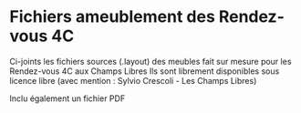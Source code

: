 # Fichiers ameublement des Rendez-vous 4C 

Ci-joints les fichiers sources (.layout) des meubles fait sur mesure pour les Rendez-vous 4C aux Champs Libres 
Ils sont librement disponibles sous licence libre (avec mention : Sylvio Crescoli - Les Champs Libres)

Inclu également un fichier PDF 



